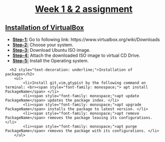 <!DOCTYPE html>
<html lang="en">
<head>
    <meta charset="UTF-8">
    <meta http-equiv="X-UA-Compatible" content="IE=edge">
    <meta name="viewport" content="width=device-width, initial-scale=1.0">
</head>
<body>
    <h1 style="text-align: center;text-decoration: underline;">Week 1 & 2 assignment</h1>
    <h2 style="text-decoration: underline;">Installation of VirtualBox</h2>
    <ul>
        <li><span style="text-decoration: underline; font-weight: bold;">Step-1:</span> Go to following link: https://www.virtualbox.org/wiki/Downloads </li>
        <li><span style="text-decoration: underline; font-weight: bold;">Step-2:</span> Choose your system.</li>
        <li><span style="text-decoration: underline; font-weight: bold;">Step-3:</span> Download Ubuntu ISO image.</li>
        <li><span style="text-decoration: underline; font-weight: bold;">Step-4:</span> Attach the downloaded ISO image to virtual CD Drive.</li>
        <li><span style="text-decoration: underline; font-weight: bold;">Step-5:</span> Install the Operating system.</li>
      </ul>

      <h2 style="text-decoration: underline;">Installation of packages</h2>
        <ul>
            <li>Install git,vim,gtypist by the following command on terminal: <br><span style="font-family: monospace;"> apt install PackageName</span> </li>
            <li><span style="font-family: monospace;">apt update PackageName</span> updates the package index. </li>
            <li><span style="font-family: monospace;">apt upgrade PackageName</span> installs the package to latest version. </li>
            <li><span style="font-family: monospace;">apt remove PackageName</span> removes the package leaving its configurations. </li>
            <li><span style="font-family: monospace;">apt purge PackageName</span> removes the package with its configurations. </li>
        </ul>

   

</body>
</html>
